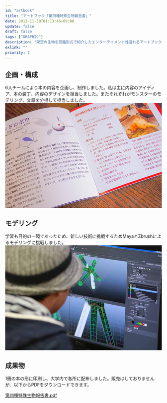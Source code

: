 ```yaml
---
id: "artbook"
title: "アートブック「第四種特殊生物報告書」"
date: 2013-11-30T01:13:46+09:00
update: false
draft: false
tags: ["GRAPHIC"]
description: "架空の生物を図鑑形式で紹介したエンターテイメント性溢れるアートブック。友人5人と協力し、3DCGを用いて作成。新しい技術を覚えることと、読んで楽しいと思えるコンテンツをつくることを目的に作成しました。"
exlink: ""
priority: 1
---
```


## 企画・構成
6人チームにより本の内容を企画し、制作しました。私は主に内容のアイディア、本の装丁、内容のデザインを担当しました。またそれぞれがモンスターのモデリング、文章を分担して担当しました。
![ページ例](page.jpg)

## モデリング
学習も目的の一環であったため、新しい技術に挑戦するためMayaとZbrushによるモデリングに挑戦しました。
![モデリングの様子](modeling.jpg)

## 成果物
1冊の本の形に印刷し、大学内で各所に配布しました。販売はしておりませんが、以下からPDFをダウンロードできます。

[第四種特殊生物報告書.pdf](第四種特殊生物報告書.pdf)
